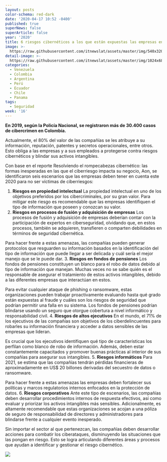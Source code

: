 ```yaml
---
layout: posts
color-schema: red-dark
date: '2020-04-17 10:52 -0400'
published: true
superNews: false
superArticle: false
year: '2020'
title: 6 riesgos cibernéticos a los que están expuestas las empresas en 2020
image: >-
  https://raw.githubusercontent.com/itnewslat/assets/master/img/540x320/Policias-p.jpg
detail-image: >-
  https://raw.githubusercontent.com/itnewslat/assets/master/img/1024x680/Policias-g.jpg
categories:
  - Venezuela
  - Colombia
  - Argentina
  - Perú
  - Ecuador
  - Chile
  - Panama
tags:
  - Seguridad
week: '16'
---
```

**En 2019, según la Policía Nacional, se registraron más de 30.400 casos de cibercrimen en Colombia.**
 
Actualmente, el 80% del valor de las compañías se les atribuye a su información, reputación, patentes y secretos operacionales, entre otros. Esto obliga a las empresas y a sus empleados a protegerse contra riesgos cibernéticos y blindar sus activos intangibles.

Con base en el reporte Resolviendo el rompecabezas cibernético: las formas inesperadas en las que el ciberriesgo impacta su negocio, Aon, se identificaron seis escenarios que las empresas deben tener en cuenta este 2020 para no ser víctimas de ciberriesgos:

1.	**Riesgos en propiedad intelectual** 
La propiedad intelectual en uno de los objetivos preferidos por los cibercriminales, por su gran valor. Para mitigar este riesgo es recomendable que las empresas identifiquen el tipo de información que poseen y conozcan su valor. 
2.	**Riesgos en procesos de fusión y adquisición de empresas**
Los procesos de fusión y adquisición de empresas deberían contar con  la participación de expertos en ciberseguridad, olvidando que, en estos procesos, también se adquieren, transfieren o comparten debilidades en términos de seguridad cibernética. 

  Para hacer frente a estas amenazas, las compañías pueden generar protocolos que resguarden su información basados en la identificación del tipo de información que puede llegar a ser delicada y cuál sería el mejor manejo que se le puede dar.
3.	**Riesgos en fondos de pensiones**
Los fondos de pensiones constituyen un blanco para el robo de datos debido al tipo de información que manejan. Muchas veces no se sabe quién es el responsable de asegurar el tratamiento de estos activos intangibles, debido a las diferentes empresas que interactúan en estos.

  Para evitar cualquier ataque de phishing o ransomware, estas organizaciones pueden trabajar proactivamente evaluando hasta qué grado están expuestas al fraude y cuáles son los riesgos de seguridad que podrían permitir una falla en su sistema. Los fondos de pensiones podrían blindarse usando un seguro que otorgue cobertura a nivel informático y responsabilidad civil.
4.	**Riesgos de altos ejecutivos**
En el mundo, el 71% de los ejecutivos de las compañías son objetivos de  los ciberdelincuentes para robarles su información financiera y acceder a datos sensibles de las empresas que lideran. 

  Es crucial que los ejecutivos identifiquen qué tipo de características los perfilan como blanco de robo de información. Además, deben estar constantemente capacitados y promover buenas prácticas al interior de sus compañías para asegurar sus intangibles.
5.	**Riesgos informáticos** 
Para 2021, se estima que las compañías tendrán pérdidas financieras de aproximadamente en US$ 20 billones derivadas del secuestro de datos o ransomware. 

  Para hacer frente a estas amenazas las empresas deben fortalecer sus políticas y marcos regulatorios internos enfocados en la protección de datos. 
6.	**Riesgos corporativos**
Ante este tipo de escenarios, las compañías deben desarrollar procedimientos internos de respuesta efectivos, así como evaluar y priorizar los activos intangibles más sensibles. Adicionalmente, es altamente recomendable que estas organizaciones se acojan a una póliza de seguro de responsabilidad de directores y administradores para blindarse frente a cualquier evento inesperado.

Sin importar el sector al que pertenezcan, las compañías deben desarrollar acciones para combatir los ciberataques, disminuyendo las situaciones que las pongan en riesgo. Esto se logra articulando diferentes áreas y procesos que ayudan a identificar y gestionar el riesgo cibernético.

<img src="https://tracker.metricool.com/c3po.jpg?hash=56f88a41e39ab42c063cc51676587a04"/>